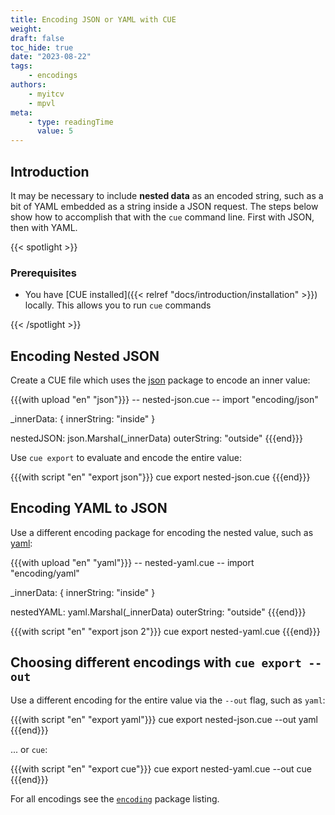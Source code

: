 ```yaml
---
title: Encoding JSON or YAML with CUE
weight:
draft: false
toc_hide: true
date: "2023-08-22"
tags:
    - encodings
authors:
    - myitcv
    - mpvl
meta:
    - type: readingTime
      value: 5
---
```


## Introduction

It may be necessary to include **nested data** as an encoded string, such as a bit
of YAML embedded as a string inside a JSON request. The steps below show how to
accomplish that with the `cue` command line. First with JSON, then with YAML.

<!--more-->

{{< spotlight >}}

### Prerequisites

-   You have [CUE installed]({{< relref "docs/introduction/installation" >}})
    locally. This allows you to run `cue` commands

{{< /spotlight >}}

## Encoding Nested JSON

Create a CUE file which uses the
[json](https://pkg.go.dev/cuelang.org/go/pkg/encoding/json) package to encode an
inner value:

{{{with upload "en" "json"}}}
-- nested-json.cue --
import "encoding/json"

_innerData: {
	innerString: "inside"
}

nestedJSON:  json.Marshal(_innerData)
outerString: "outside"
{{{end}}}

Use `cue export` to evaluate and encode the entire value:

{{{with script "en" "export json"}}}
cue export nested-json.cue
{{{end}}}

## Encoding YAML to JSON

Use a different encoding package for encoding the nested value, such as
[yaml](https://pkg.go.dev/cuelang.org/go/pkg/encoding/yaml):

{{{with upload "en" "yaml"}}}
-- nested-yaml.cue --
import "encoding/yaml"

_innerData: {
	innerString: "inside"
}

nestedYAML:  yaml.Marshal(_innerData)
outerString: "outside"
{{{end}}}

{{{with script "en" "export json 2"}}}
cue export nested-yaml.cue
{{{end}}}

## Choosing different encodings with `cue export --out`

Use a different encoding for the entire value via the `--out` flag, such as
`yaml`:

{{{with script "en" "export yaml"}}}
cue export nested-json.cue --out yaml
{{{end}}}

... or `cue`:

{{{with script "en" "export cue"}}}
cue export nested-yaml.cue --out cue
{{{end}}}

For all encodings see the
[`encoding`](https://pkg.go.dev/cuelang.org/go/pkg/encoding/) package listing.
